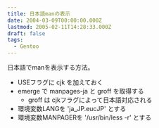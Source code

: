 ```yaml
---
title: 日本語manの表示
date: 2004-03-09T00:00:00.000Z
lastmod: 2005-02-11T14:28:33.000Z
draft: false
tags:
  - Gentoo
---
```


日本語でmanを表示する方法。

* USEフラグに cjk を加えておく
* emerge で manpages-ja と groff を取得する
  * groff は cjkフラグによって日本語対応される
* 環境変数LANGを 'ja\_JP.eucJP' とする
* 環境変数MANPAGERを '/usr/bin/less -r' とする
